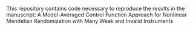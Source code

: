 This repository contains code necessary to reproduce the results in the manuscript: A Model-Averaged Control Function Approach for Nonlinear Mendelian Randomization with Many Weak and Invalid Instruments
